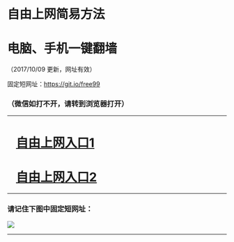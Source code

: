 ﻿# 自由上网简易方法

# 电脑、手机一键翻墙

（2017/10/09 更新，网址有效）

固定短网址：https://git.io/free99

### （微信如打不开，请转到浏览器打开）


***





# &nbsp;&nbsp; <a href="http://ft1848718501.fwq-tz-1001.info/fwqtz01.html?t=100900113141 " target="_blank">自由上网入口1</a>
# &nbsp;&nbsp; <a href="http://ft1640110745.fwq-tz-1002.info/fwqtz02.html?t=100900120947 " target="_blank">自由上网入口2</a>
***

### 请记住下图中固定短网址：

<img src="https://s3-us-west-2.amazonaws.com/fwq-1001/yjfq-20170905okok.png" /> 


***

